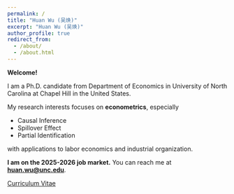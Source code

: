 ```yaml
---
permalink: /
title: "Huan Wu (吴焕)"
excerpt: "Huan Wu (吴焕)"
author_profile: true
redirect_from: 
  - /about/
  - /about.html
---
```


**Welcome!** 

I am a Ph.D. candidate from Department of Economics in University of North Carolina at Chapel Hill in the United States. 

My research interests focuses on **econometrics**, especially

* Causal Inference
* Spillover Effect
* Partial Identification

with applications to labor economics and industrial organization.

**I am on the 2025-2026 job market.** You can reach me at **huan.wu@unc.edu**.

[Curriculum Vitae](https://huanwu-econ.github.io/files/CV_Wu.pdf) 